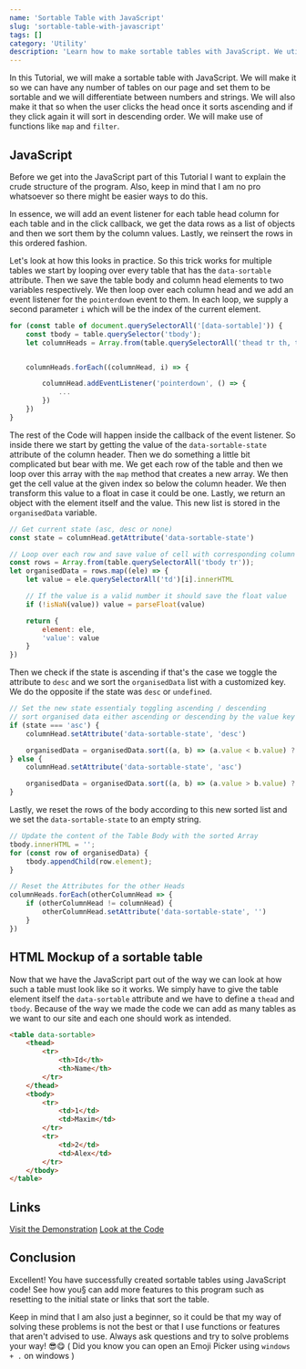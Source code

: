 ```yaml
---
name: 'Sortable Table with JavaScript'
slug: 'sortable-table-with-javascript'
tags: []
category: 'Utility'
description: 'Learn how to make sortable tables with JavaScript. We utilize the map and filter methods of Arrays.'
---
```



In this Tutorial, we will make a sortable table with JavaScript. We will make it so we can have any number of tables on our page and set them to be sortable and we will differentiate between numbers and strings. We will also make it that so when the user clicks the head once it sorts ascending and if they click again it will sort in descending order. We will make use of functions like `map` and `filter`.

## JavaScript

Before we get into the JavaScript part of this Tutorial I want to explain the crude structure of the program. Also, keep in mind that I am no pro whatsoever so there might be easier ways to do this.

In essence, we will add an event listener for each table head column for each table and in the click callback, we get the data rows as a list of objects and then we sort them by the column values. Lastly, we reinsert the rows in this ordered fashion.

Let's look at how this looks in practice. So this trick works for multiple tables we start by looping over every table that has the `data-sortable` attribute. Then we save the table body and column head elements to two variables respectively. We then loop over each column head and we add an event listener for the `pointerdown` event to them. In each loop, we supply a second parameter `i` which will be the index of the current element.

```js
for (const table of document.querySelectorAll('[data-sortable]')) {
    const tbody = table.querySelector('tbody');
    let columnHeads = Array.from(table.querySelectorAll('thead tr th, thead tr td'))


    columnHeads.forEach((columnHead, i) => {

        columnHead.addEventListener('pointerdown', () => {
            ...
        })
    })
}
```

The rest of the Code will happen inside the callback of the event listener. So inside there we start by getting the value of the `data-sortable-state` attribute of the column header. Then we do something a little bit complicated but bear with me. We get each row of the table and then we loop over this array with the `map` method that creates a new array. We then get the cell value at the given index so below the column header. We then transform this value to a float in case it could be one. Lastly, we return an object with the element itself and the value. This new list is stored in the `organisedData` variable.

```js
// Get current state (asc, desc or none)
const state = columnHead.getAttribute('data-sortable-state')

// Loop over each row and save value of cell with corresponding column name
const rows = Array.from(table.querySelectorAll('tbody tr'));
let organisedData = rows.map((ele) => {
    let value = ele.querySelectorAll('td')[i].innerHTML

    // If the value is a valid number it should save the float value
    if (!isNaN(value)) value = parseFloat(value)

    return {
        element: ele,
        'value': value
    }
})
```

Then we check if the state is ascending if that's the case we toggle the attribute to `desc` and we sort the `organisedData` list with a customized key. We do the opposite if the state was `desc` or `undefined`.

```js
// Set the new state essentialy toggling ascending / descending
// sort organised data either ascending or descending by the value key
if (state === 'asc') {
    columnHead.setAttribute('data-sortable-state', 'desc')

    organisedData = organisedData.sort((a, b) => (a.value < b.value) ? 1 : -1)
} else {
    columnHead.setAttribute('data-sortable-state', 'asc')

    organisedData = organisedData.sort((a, b) => (a.value > b.value) ? 1 : -1)
}
```

Lastly, we reset the rows of the body according to this new sorted list and we set the `data-sortable-state` to an empty string.

```js
// Update the content of the Table Body with the sorted Array
tbody.innerHTML = '';
for (const row of organisedData) {
    tbody.appendChild(row.element);
}

// Reset the Attributes for the other Heads
columnHeads.forEach(otherColumnHead => {
    if (otherColumnHead != columnHead) {
        otherColumnHead.setAttribute('data-sortable-state', '')
    }
})
```

## HTML Mockup of a sortable table

Now that we have the JavaScript part out of the way we can look at how such a table must look like so it works. We simply have to give the table element itself the `data-sortable` attribute and we have to define a `thead` and `tbody`. Because of the way we made the code we can add as many tables as we want to our site and each one should work as intended.

```html
<table data-sortable>
	<thead>
	    <tr>
	        <th>Id</th>
	        <th>Name</th>
	    </tr>
	</thead>
	<tbody>
	    <tr>
	        <td>1</td>
	        <td>Maxim</td>
	    </tr>
	    <tr>
	        <td>2</td>
	        <td>Alex</td>
	    </tr>
	</tbody>
</table>
```

## Links

[Visit the Demonstration](https://articles.maximmaeder.com/a/Sortable%20Table/)
[Look at the Code](https://articles.maximmaeder.com/a/Sortable%20Table/)

## Conclusion

Excellent! You have successfully created sortable tables using JavaScript code! See how you§ can add more features to this program such as resetting to the initial state or links that sort the table.

Keep in mind that I am also just a beginner, so it could be that my way of solving these problems is not the best or that I use functions or features that aren't advised to use. Always ask questions and try to solve problems your way! 😎😋 ( Did you know you can open an Emoji Picker using `windows + .` on windows )